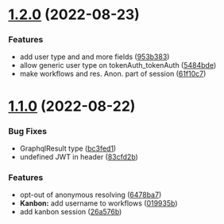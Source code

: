 # [1.2.0](https://github.com/schett-net/bridge/compare/v1.1.0...v1.2.0) (2022-08-23)


### Features

* add user type and and more fields ([953b383](https://github.com/schett-net/bridge/commit/953b383838f21b31e83979e1fc68b253491f8ca7))
* allow generic user type on tokenAuth_tokenAuth ([5484bde](https://github.com/schett-net/bridge/commit/5484bdee8384c91959ccbd6bf7a565a8d5c80d23))
* make workflows and res. Anon. part of session ([61f10c7](https://github.com/schett-net/bridge/commit/61f10c7b6842cecd4f47123c001a60b20dd84137))

# [1.1.0](https://github.com/schett-net/bridge/compare/v1.0.0...v1.1.0) (2022-08-22)


### Bug Fixes

* GraphqlResult type ([bc3fed1](https://github.com/schett-net/bridge/commit/bc3fed1053fe5eae7207650d1914a6d25527b541))
* undefined JWT in header ([83cfd2b](https://github.com/schett-net/bridge/commit/83cfd2b0e2e0bb2b553de86011aecd6330cbe8e7))


### Features

* opt-out of anonymous resolving ([6478ba7](https://github.com/schett-net/bridge/commit/6478ba7364672e7baf871a59a2b592ca9be66a4c))
* **Kanbon:** add username to workflows ([019935b](https://github.com/schett-net/bridge/commit/019935be5277031ecaf075d600d363099ac0065b))
* add kanbon session ([26a576b](https://github.com/schett-net/bridge/commit/26a576b019eeb5c0dc1094e1000bc8eca707b36f))
